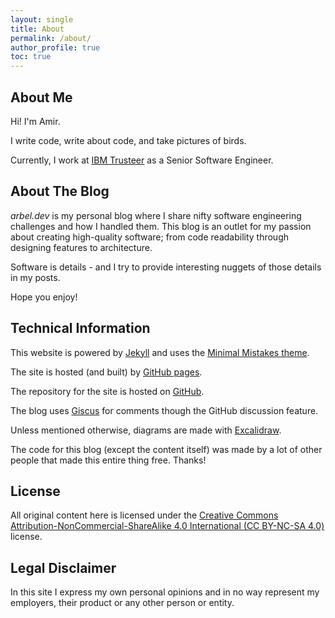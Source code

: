 ```yaml
---
layout: single
title: About
permalink: /about/
author_profile: true
toc: true
---
```


## About Me

Hi! I'm Amir.

I write code, write about code, and take pictures of birds.

Currently, I work at [IBM Trusteer](https://www.ibm.com/trusteer) as a Senior Software Engineer.

## About The Blog
_arbel.dev_ is my personal blog where I share nifty software engineering challenges and how I handled them. This blog is an outlet for my passion about creating high-quality software; from code readability through designing features to architecture.

Software is details - and I try to provide interesting nuggets of those details in my posts.

Hope you enjoy!

## Technical Information
This website is powered by [Jekyll](https://jekyllrb.com/) and uses the [Minimal Mistakes theme](https://github.com/mmistakes/minimal-mistakes).

The site is hosted (and built) by [GitHub pages](github.io).

The repository for the site is hosted on [GitHub](https://github.com/moo64c/moo64c.github.com).

The blog uses [Giscus](giscus.app) for comments though the GitHub discussion feature.

Unless mentioned otherwise, diagrams are made with [Excalidraw](https://excalidraw.com/).

The code for this blog (except the content itself) was made by a lot of other people that made this entire thing free. Thanks!

## License
All original content here is licensed under the [Creative Commons Attribution-NonCommercial-ShareAlike 4.0 International (CC BY-NC-SA 4.0)](https://creativecommons.org/licenses/by-nc-sa/4.0/) license.

## Legal Disclaimer
In this site I express my own personal opinions and in no way represent my employers, their product or any other person or entity.
